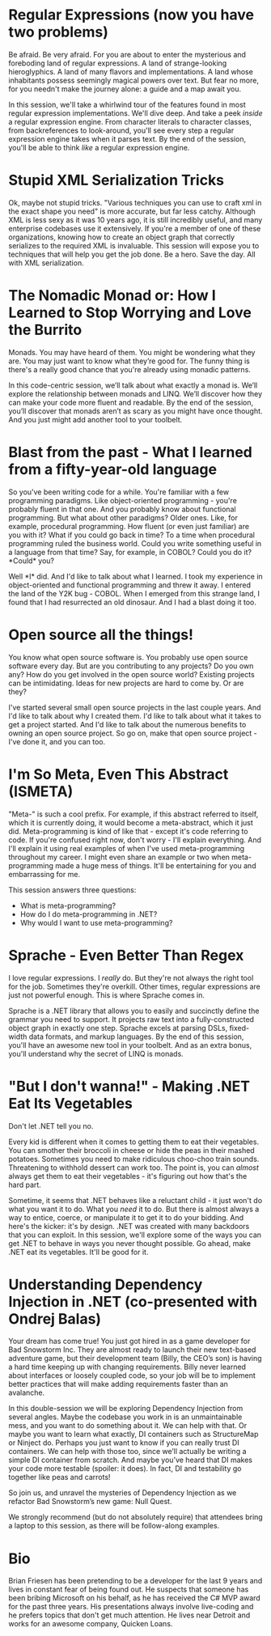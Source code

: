Regular Expressions (now you have two problems)
=================================================

Be afraid. Be very afraid. For you are about to enter the mysterious and foreboding land of regular expressions. A land of strange-looking hieroglyphics. A land of many flavors and implementations. A land whose inhabitants possess seemingly magical powers over text. But fear no more, for you needn't make the journey alone: a guide and a map await you.

In this session, we'll take a whirlwind tour of the features found in most regular expression implementations. We'll dive deep. And take a peek *inside* a regular expression engine. From character literals to character classes, from backreferences to look-around, you'll see every step a regular expression engine takes when it parses text. By the end of the session, you'll be able to think *like* a regular expression engine.

Stupid XML Serialization Tricks
===============================

Ok, maybe not stupid tricks. "Various techniques you can use to craft xml in the exact shape you need" is more accurate, but far less catchy. Although XML is less sexy as it was 10 years ago, it is still incredibly useful, and many enterprise codebases use it extensively. If you're a member of one of these organizations, knowing how to create an object graph that correctly serializes to the required XML is invaluable. This session will expose you to techniques that will help you get the job done. Be a hero. Save the day. All with XML serialization.

The Nomadic Monad or: How I Learned to Stop Worrying and Love the Burrito
=========================================================================

Monads. You may have heard of them. You might be wondering what they are. You may just want to know what they’re good for. The funny thing is there's a really good chance that you're already using monadic patterns.

In this code-centric session, we’ll talk about what exactly a monad is. We’ll explore the relationship between monads and LINQ. We’ll discover how they can make your code more fluent and readable. By the end of the session, you’ll discover that monads aren’t as scary as you might have once thought. And you just might add another tool to your toolbelt.

Blast from the past - What I learned from a fifty-year-old language
=========================================================================

So you've been writing code for a while. You're familiar with a few programming paradigms. Like object-oriented programming - you're probably fluent in that one. And you probably know about functional programming. But what about other paradigms? Older ones. Like, for example, procedural programming. How fluent (or even just familiar) are you with it? What if you could go back in time? To a time when procedural programming ruled the business world. Could you write something useful in a language from that time? Say, for example, in COBOL? Could you do it? \*Could\* you?

Well \*I\* did. And I'd like to talk about what I learned. I took my experience in object-oriented and functional programming and threw it away. I entered the land of the Y2K bug - COBOL. When I emerged from this strange land, I found that I had resurrected an old dinosaur. And I had a blast doing it too.

Open source all the things!
===========================

You know what open source software is. You probably use open source software every day. But are you contributing to any projects? Do you own any? How do you get involved in the open source world? Existing projects can be intimidating. Ideas for new projects are hard to come by. Or are they?

I've started several small open source projects in the last couple years. And I'd like to talk about why I created them. I'd like to talk about what it takes to get a project started. And I'd like to talk about the numerous benefits to owning an open source project. So go on, make that open source project - I've done it, and you can too.

I'm So Meta, Even This Abstract (ISMETA)
========================================
"Meta-" is such a cool prefix. For example, if this abstract referred to itself, which it is currently doing, it would become a meta-abstract, which it just did. Meta-programming is kind of like that - except it's code referring to code. If you're confused right now, don't worry - I'll explain everything. And I'll explain it using real examples of when I've used meta-programming throughout my career. I might even share an example or two when meta-programming made a huge mess of things. It'll be entertaining for you and embarrassing for me.

This session answers three questions:
 - What is meta-programming?
 - How do I do meta-programming in .NET?
 - Why would I want to use meta-programming?

Sprache - Even Better Than Regex
=================================

I love regular expressions. I *really* do. But they're not always the right tool for the job. Sometimes they're overkill. Other times, regular expressions are just not powerful enough. This is where Sprache comes in.

Sprache is a .NET library that allows you to easily and succinctly define the grammar you need to support. It projects raw text into a fully-constructed object graph in exactly one step. Sprache excels at parsing DSLs, fixed-width data formats, and markup languages. By the end of this session, you'll have an awesome new tool in your toolbelt. And as an extra bonus, you'll understand why the secret of LINQ is monads.

"But I don't wanna!" - Making .NET Eat Its Vegetables
=====================================================

Don't let .NET tell you no.

Every kid is different when it comes to getting them to eat their vegetables. You can smother their broccoli in cheese or hide the peas in their mashed potatoes. Sometimes you need to make ridiculous choo-choo train sounds. Threatening to withhold dessert can work too. The point is, you can *almost* always get them to eat their vegetables - it's figuring out how that's the hard part.

Sometime, it seems that .NET behaves like a reluctant child - it just won't do what you want it to do. What you *need* it to do. But there is almost always a way to entice, coerce, or manipulate it to get it to do your bidding. And here's the kicker: it's by design. .NET was created with many backdoors that you can exploit. In this session, we'll explore some of the ways you can get .NET to behave in ways you never thought possible. Go ahead, make .NET eat its vegetables. It'll be good for it.

Understanding Dependency Injection in .NET (co-presented with Ondrej Balas)
==========================================

Your dream has come true! You just got hired in as a game developer for Bad Snowstorm Inc. They are almost ready to launch their new text-based adventure game, but their development team (Billy, the CEO’s son) is having a hard time keeping up with changing requirements. Billy never learned about interfaces or loosely coupled code, so your job will be to implement better practices that will make adding requirements faster than an avalanche.

In this double-session we will be exploring Dependency Injection from several angles. Maybe the codebase you work in is an unmaintainable mess, and you want to do something about it. We can help with that. Or maybe you want to learn what exactly, DI containers such as StructureMap or Ninject do. Perhaps you just want to know if you can really trust DI containers. We can help with those too, since we’ll actually be writing a simple DI container from scratch. And maybe you’ve heard that DI makes your code more testable (spoiler: it does). In fact, DI and testability go together like peas and carrots!

So join us, and unravel the mysteries of Dependency Injection as we refactor Bad Snowstorm’s new game: Null Quest.

We strongly recommend (but do not absolutely require) that attendees bring a laptop to this session, as there will be follow-along examples.

Bio
===

Brian Friesen has been pretending to be a developer for the last 9 years and lives in constant fear of being found out. He suspects that someone has been bribing Microsoft on his behalf, as he has received the C# MVP award for the past three years. His presentations always involve live-coding and he prefers topics that don't get much attention. He lives near Detroit and works for an awesome company, Quicken Loans.
